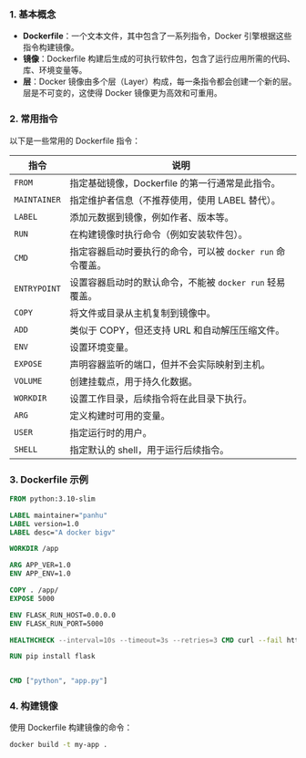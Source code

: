
### 1. 基本概念

- **Dockerfile**：一个文本文件，其中包含了一系列指令，Docker 引擎根据这些指令构建镜像。
- **镜像**：Dockerfile 构建后生成的可执行软件包，包含了运行应用所需的代码、库、环境变量等。
- **层**：Docker 镜像由多个层（Layer）构成，每一条指令都会创建一个新的层。层是不可变的，这使得 Docker 镜像更为高效和可重用。

### 2. 常用指令

以下是一些常用的 Dockerfile 指令：

| 指令           | 说明                                                      |
|----------------|-----------------------------------------------------------|
| `FROM`         | 指定基础镜像，Dockerfile 的第一行通常是此指令。            |
| `MAINTAINER`   | 指定维护者信息（不推荐使用，使用 LABEL 替代）。            |
| `LABEL`        | 添加元数据到镜像，例如作者、版本等。                        |
| `RUN`          | 在构建镜像时执行命令（例如安装软件包）。                    |
| `CMD`          | 指定容器启动时要执行的命令，可以被 `docker run` 命令覆盖。  |
| `ENTRYPOINT`   | 设置容器启动时的默认命令，不能被 `docker run` 轻易覆盖。   |
| `COPY`         | 将文件或目录从主机复制到镜像中。                            |
| `ADD`          | 类似于 COPY，但还支持 URL 和自动解压压缩文件。              |
| `ENV`          | 设置环境变量。                                            |
| `EXPOSE`       | 声明容器监听的端口，但并不会实际映射到主机。                |
| `VOLUME`       | 创建挂载点，用于持久化数据。                                |
| `WORKDIR`      | 设置工作目录，后续指令将在此目录下执行。                    |
| `ARG`          | 定义构建时可用的变量。                                    |
| `USER`         | 指定运行时的用户。                                        |
| `SHELL`        | 指定默认的 shell，用于运行后续指令。                        |

### 3. Dockerfile 示例


```Dockerfile
FROM python:3.10-slim 

LABEL maintainer="panhu"
LABEL version=1.0
LABEL desc="A docker bigv"

WORKDIR /app

ARG APP_VER=1.0
ENV APP_ENV=1.0

COPY . /app/
EXPOSE 5000

ENV FLASK_RUN_HOST=0.0.0.0
ENV FLASK_RUN_PORT=5000

HEALTHCHECK --interval=10s --timeout=3s --retries=3 CMD curl --fail http://localhost:5000/ || exit 1

RUN pip install flask


CMD ["python", "app.py"]

```

### 4. 构建镜像

使用 Dockerfile 构建镜像的命令：

```bash
docker build -t my-app .
```


